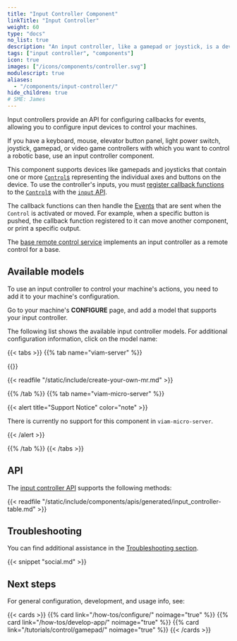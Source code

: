 ```yaml
---
title: "Input Controller Component"
linkTitle: "Input Controller"
weight: 60
type: "docs"
no_list: true
description: "An input controller, like a gamepad or joystick, is a device humans use to control a machine's actions."
tags: ["input controller", "components"]
icon: true
images: ["/icons/components/controller.svg"]
modulescript: true
aliases:
  - "/components/input-controller/"
hide_children: true
# SME: James
---
```


Input controllers provide an API for configuring callbacks for events, allowing you to configure input devices to control your machines.

If you have a keyboard, mouse, elevator button panel, light power switch, joystick, gamepad, or video game controllers with which you want to control a robotic base, use an input controller component.

This component supports devices like gamepads and joysticks that contain one or more [`Control`s](/appendix/apis/components/input-controller/#control-field) representing the individual axes and buttons on the device.
To use the controller's inputs, you must [register callback functions](/appendix/apis/components/input-controller/#registercontrolcallback) to the [`Control`s](/appendix/apis/components/input-controller/#control-field) with the [`input` API](/appendix/apis/components/input-controller/).

The callback functions can then handle the [Events](/appendix/apis/components/input-controller/#getevents) that are sent when the `Control` is activated or moved.
For example, when a specific button is pushed, the callback function registered to it can move another component, or print a specific output.

The [base remote control service](/services/base-rc/) implements an input controller as a remote control for a base.

## Available models

To use an input controller to control your machine's actions, you need to add it to your machine's configuration.

Go to your machine's **CONFIGURE** page, and add a model that supports your input controller.

The following list shows the available input controller models.
For additional configuration information, click on the model name:

{{< tabs >}}
{{% tab name="viam-server" %}}

{{<resources api="rdk:component:input_controller" type="input_controller" no-intro="true">}}

{{< readfile "/static/include/create-your-own-mr.md" >}}

{{% /tab %}}
{{% tab name="viam-micro-server" %}}

{{< alert title="Support Notice" color="note" >}}

There is currently no support for this component in `viam-micro-server`.

{{< /alert >}}

{{% /tab %}}
{{< /tabs >}}

## API

The [input controller API](/appendix/apis/components/input-controller/) supports the following methods:

{{< readfile "/static/include/components/apis/generated/input_controller-table.md" >}}

## Troubleshooting

You can find additional assistance in the [Troubleshooting section](/appendix/troubleshooting/).

{{< snippet "social.md" >}}

## Next steps

For general configuration, development, and usage info, see:

{{< cards >}}
{{% card link="/how-tos/configure/" noimage="true" %}}
{{% card link="/how-tos/develop-app/" noimage="true" %}}
{{% card link="/tutorials/control/gamepad/" noimage="true" %}}
{{< /cards >}}
